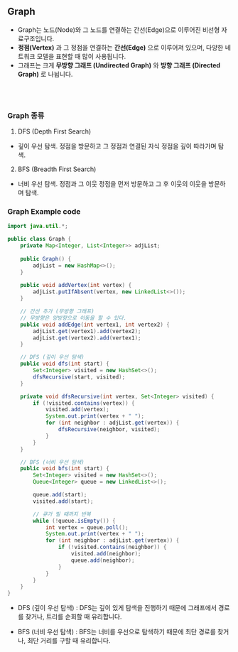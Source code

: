 
## Graph

- Graph는 노드(Node)와 그 노드를 연결하는 간선(Edge)으로 이루어진 비선형 자료구조입니다.
- **정점(Vertex)** 과 그 정점을 연결하는 **간선(Edge)** 으로 이루어져 있으며, 다양한 네트워크 모델을 표현할 때 많이 사용됩니다.
- 그래프는 크게 **무방향 그래프 (Undirected Graph)** 와 **방향 그래프 (Directed Graph)** 로 나뉩니다.

</br></br>

### Graph 종류

1. DFS (Depth First Search)
- 깊이 우선 탐색. 정점을 방문하고 그 정점과 연결된 자식 정점을 깊이 따라가며 탐색.

2. BFS (Breadth First Search)
- 너비 우선 탐색. 정점과 그 이웃 정점을 먼저 방문하고 그 후 이웃의 이웃을 방문하며 탐색.


### Graph Example code

```java
import java.util.*;

public class Graph {
    private Map<Integer, List<Integer>> adjList;
    
    public Graph() {
        adjList = new HashMap<>();
    }
    
    public void addVertex(int vertex) {
        adjList.putIfAbsent(vertex, new LinkedList<>());
    }

    // 간선 추가 (무방향 그래프)
    // 무방향은 양방향으로 이동을 할 수 있다.
    public void addEdge(int vertex1, int vertex2) {
        adjList.get(vertex1).add(vertex2);
        adjList.get(vertex2).add(vertex1);
    }

    // DFS (깊이 우선 탐색)
    public void dfs(int start) {
        Set<Integer> visited = new HashSet<>();
        dfsRecursive(start, visited);
    }

    private void dfsRecursive(int vertex, Set<Integer> visited) {
        if (!visited.contains(vertex)) {
            visited.add(vertex);
            System.out.print(vertex + " ");
            for (int neighbor : adjList.get(vertex)) {
                dfsRecursive(neighbor, visited);
            }
        }
    }

    // BFS (너비 우선 탐색)
    public void bfs(int start) {
        Set<Integer> visited = new HashSet<>();
        Queue<Integer> queue = new LinkedList<>();

        queue.add(start);
        visited.add(start);

        // 큐가 빌 때까지 반복
        while (!queue.isEmpty()) {
            int vertex = queue.poll();
            System.out.print(vertex + " ");
            for (int neighbor : adjList.get(vertex)) {
                if (!visited.contains(neighbor)) {
                    visited.add(neighbor);
                    queue.add(neighbor);
                }
            }
        }
    }
}

```

- DFS (깊이 우선 탐색)
: DFS는 깊이 있게 탐색을 진행하기 때문에 그래프에서 경로를 찾거나, 트리를 순회할 때 유리합니다.

- BFS (너비 우선 탐색)
: BFS는 너비를 우선으로 탐색하기 때문에 최단 경로를 찾거나, 최단 거리를 구할 때 유리합니다.


  